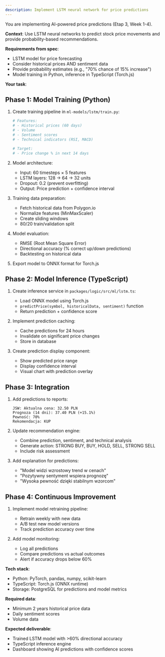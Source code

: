 ```yaml
---
description: Implement LSTM neural network for price predictions
---
```


You are implementing AI-powered price predictions (Etap 3, Week 1-4).

**Context**: Use LSTM neural networks to predict stock price movements and provide probability-based recommendations.

**Requirements from spec**:
- LSTM model for price forecasting
- Consider historical prices AND sentiment data
- Provide probability estimates (e.g., "70% chance of 15% increase")
- Model training in Python, inference in TypeScript (Torch.js)

**Your task**:

## Phase 1: Model Training (Python)
1. Create training pipeline in `ml-models/lstm/train.py`:
   ```python
   # Features:
   # - Historical prices (60 days)
   # - Volume
   # - Sentiment scores
   # - Technical indicators (RSI, MACD)

   # Target:
   # - Price change % in next 14 days
   ```

2. Model architecture:
   - Input: 60 timesteps × 5 features
   - LSTM layers: 128 → 64 → 32 units
   - Dropout: 0.2 (prevent overfitting)
   - Output: Price prediction + confidence interval

3. Training data preparation:
   - Fetch historical data from Polygon.io
   - Normalize features (MinMaxScaler)
   - Create sliding windows
   - 80/20 train/validation split

4. Model evaluation:
   - RMSE (Root Mean Square Error)
   - Directional accuracy (% correct up/down predictions)
   - Backtesting on historical data

5. Export model to ONNX format for Torch.js

## Phase 2: Model Inference (TypeScript)
1. Create inference service in `packages/logic/src/ml/lstm.ts`:
   - Load ONNX model using Torch.js
   - `predictPrice(symbol, historicalData, sentiment)` function
   - Return prediction + confidence score

2. Implement prediction caching:
   - Cache predictions for 24 hours
   - Invalidate on significant price changes
   - Store in database

3. Create prediction display component:
   - Show predicted price range
   - Display confidence interval
   - Visual chart with prediction overlay

## Phase 3: Integration
1. Add predictions to reports:
   ```
   JSW: Aktualna cena: 32.50 PLN
   Prognoza (14 dni): 37.40 PLN (+15.1%)
   Pewność: 70%
   Rekomendacja: KUP
   ```

2. Update recommendation engine:
   - Combine prediction, sentiment, and technical analysis
   - Generate action: STRONG BUY, BUY, HOLD, SELL, STRONG SELL
   - Include risk assessment

3. Add explanation for predictions:
   - "Model widzi wzrostowy trend w cenach"
   - "Pozytywny sentyment wspiera prognozę"
   - "Wysoka pewność dzięki stabilnym wzorcom"

## Phase 4: Continuous Improvement
1. Implement model retraining pipeline:
   - Retrain weekly with new data
   - A/B test new model versions
   - Track prediction accuracy over time

2. Add model monitoring:
   - Log all predictions
   - Compare predictions vs actual outcomes
   - Alert if accuracy drops below 60%

**Tech stack**:
- Python: PyTorch, pandas, numpy, scikit-learn
- TypeScript: Torch.js (ONNX runtime)
- Storage: PostgreSQL for predictions and model metrics

**Required data**:
- Minimum 2 years historical price data
- Daily sentiment scores
- Volume data

**Expected deliverable**:
- Trained LSTM model with >60% directional accuracy
- TypeScript inference engine
- Dashboard showing AI predictions with confidence scores
